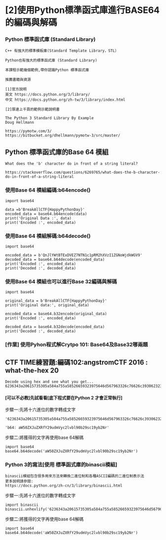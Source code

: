 # [2]使用Python標準函式庫進行BASE64的編碼與解碼

###  Python 標準函式庫 (Standard Library)
```
C++ 有強大的標準模板庫(Standard Template Library，STL）

Python也有強大的標準函式庫 (Standard Library)

本課程示範幾個範例,帶你認識Python 標準函式庫

推薦書籍與資源

[1]官方說明
英文 https://docs.python.org/3/library/
中文 https://docs.python.org/zh-tw/3/library/index.html

[2]厚達上千頁的範例示範說明書

The Python 3 Standard Library By Example
Doug Hellmann

https://pymotw.com/3/
https://bitbucket.org/dhellmann/pymotw-3/src/master/
```

## Python 標準函式庫的Base 64 模組
```
What does the 'b' character do in front of a string literal?

https://stackoverflow.com/questions/6269765/what-does-the-b-character-do-in-front-of-a-string-literal
```
### 使用Base 64 模組編碼:b64encode()
```
import base64

data =b'BreakAllCTF{HappyPythonDay}'
encoded_data = base64.b64encode(data)
print('Original Data :', data)
print('Encoded :', encoded_data)
```
### 使用Base 64 模組解碼:b64decode()
```
import base64

encoded_data = b'QnJlYWtBTExDVEZ7NTN1c1pRM2hXVzI1ZGNoWjdkWGV9'
decoded_data = base64.b64decode(encoded_data)
print('Encoded :', encoded_data)
print('Decoded :', decoded_data)
```
### 使用Base 64 模組也可以進行Base 32編碼與解碼
```
import base64

original_data = b'BreakAllCTF{HappyPythonDay}'
print('Original data:', original_data)

encoded_data = base64.b32encode(original_data)
print('Encoded :', encoded_data)

decoded_data = base64.b32decode(encoded_data)
print('Decoded :', decoded_data)
```
### [作業] 使用Pyhon程式解Crytpo 101: Base64及Base32哪兩題

## CTF TIME練習題:編碼102:angstromCTF 2016 : what-the-hex 20
```
Decode using hex and see what you get...
6236343a20615735305a584a755a58526659323975646d567963326c76626c3930623239736331397962324e72
```

#### [可以不必教]先試看看[底下程式要在Python 2 才會正常執行]

步驟一:先將十六進位的數字轉成文字
```
'6236343a20615735305a584a755a58526659323975646d567963326c76626c3930623239736331397962324e72'.decode("hex")
```
```
'b64: aW50ZXJuZXRfY29udmVyc2lvbl90b29sc19yb2Nr'
```
步驟二:將獲得的文字再使用base 64解碼
```
import base64
base64.b64decode('aW50ZXJuZXRfY29udmVyc2lvbl90b29sc19yb2Nr')
```
### Python 3的寫法[使用 標準函式庫的binascii模組]
```
binascii模組包含很多用來方法來轉換二進位制和各種ASCII編碼的二進位制表示法
更多說明請參閱:
https://docs.python.org/zh-cn/3/library/binascii.html
```

步驟一:先將十六進位的數字轉成文字
```
import binascii
binascii.unhexlify('6236343a20615735305a584a755a58526659323975646d567963326c76626c3930623239736331397962324e72')
```
步驟二:將獲得的文字再使用base 64解碼
```
import base64
base64.b64decode('aW50ZXJuZXRfY29udmVyc2lvbl90b29sc19yb2Nr')
```
